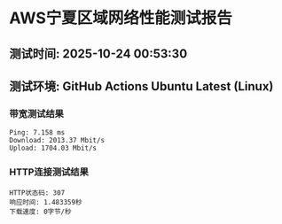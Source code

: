 # AWS宁夏区域网络性能测试报告
## 测试时间: 2025-10-24 00:53:30
## 测试环境: GitHub Actions Ubuntu Latest (Linux)

### 带宽测试结果
```
Ping: 7.158 ms
Download: 2013.37 Mbit/s
Upload: 1704.03 Mbit/s
```

### HTTP连接测试结果
```
HTTP状态码: 307
响应时间: 1.483359秒
下载速度: 0字节/秒
```


